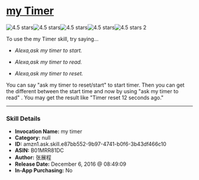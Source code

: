 # [my Timer](http://alexa.amazon.com/#skills/amzn1.ask.skill.e87bb552-9b97-4741-b0f6-3b43df466c10)
![4.5 stars](../../images/ic_star_black_18dp_1x.png)![4.5 stars](../../images/ic_star_black_18dp_1x.png)![4.5 stars](../../images/ic_star_black_18dp_1x.png)![4.5 stars](../../images/ic_star_black_18dp_1x.png)![4.5 stars](../../images/ic_star_half_black_18dp_1x.png) 2

To use the my Timer skill, try saying...

* *Alexa,ask my timer to start.*

* *Alexa,ask my timer to read.*

* *Alexa,ask my timer to reset.*

You can say "ask my timer to reset/start" to start timer.
Then you can get the different between the start time and now by using "ask my timer to read" . You may get the result like "Timer reset 12 seconds ago."

***

### Skill Details

* **Invocation Name:** my timer
* **Category:** null
* **ID:** amzn1.ask.skill.e87bb552-9b97-4741-b0f6-3b43df466c10
* **ASIN:** B01MRR81DC
* **Author:** 张展程
* **Release Date:** December 6, 2016 @ 08:49:09
* **In-App Purchasing:** No
